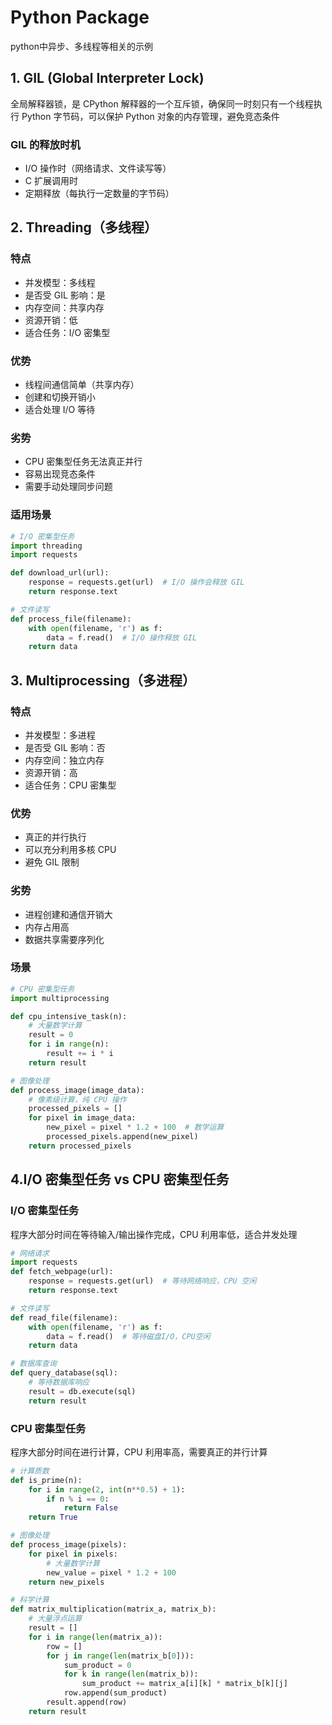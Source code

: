 # Python Package

python中异步、多线程等相关的示例

## 1. GIL (Global Interpreter Lock)

全局解释器锁，是 CPython 解释器的一个互斥锁，确保同一时刻只有一个线程执行 Python 字节码，可以保护 Python 对象的内存管理，避免竞态条件

### GIL 的释放时机
- I/O 操作时（网络请求、文件读写等）
- C 扩展调用时
- 定期释放（每执行一定数量的字节码）

## 2. Threading（多线程）

### 特点
- 并发模型：多线程
- 是否受 GIL 影响：是
- 内存空间：共享内存
- 资源开销：低
- 适合任务：I/O 密集型

### 优势
- 线程间通信简单（共享内存）
- 创建和切换开销小
- 适合处理 I/O 等待

### 劣势
- CPU 密集型任务无法真正并行
- 容易出现竞态条件
- 需要手动处理同步问题

### 适用场景
```python
# I/O 密集型任务
import threading
import requests

def download_url(url):
    response = requests.get(url)  # I/O 操作会释放 GIL
    return response.text

# 文件读写
def process_file(filename):
    with open(filename, 'r') as f:
        data = f.read()  # I/O 操作释放 GIL
    return data
```
## 3. Multiprocessing（多进程）

### 特点

- 并发模型：多进程
- 是否受 GIL 影响：否
- 内存空间：独立内存
- 资源开销：高
- 适合任务：CPU 密集型

### 优势

- 真正的并行执行
- 可以充分利用多核 CPU
- 避免 GIL 限制

### 劣势

- 进程创建和通信开销大
- 内存占用高
- 数据共享需要序列化

### 场景

```python
# CPU 密集型任务
import multiprocessing

def cpu_intensive_task(n):
    # 大量数学计算
    result = 0
    for i in range(n):
        result += i * i
    return result

# 图像处理
def process_image(image_data):
    # 像素级计算，纯 CPU 操作
    processed_pixels = []
    for pixel in image_data:
        new_pixel = pixel * 1.2 + 100  # 数学运算
        processed_pixels.append(new_pixel)
    return processed_pixels
```

## 4.I/O 密集型任务 vs CPU 密集型任务

### I/O 密集型任务

程序大部分时间在等待输入/输出操作完成，CPU 利用率低，适合并发处理

```python
# 网络请求
import requests
def fetch_webpage(url):
    response = requests.get(url)  # 等待网络响应，CPU 空闲
    return response.text

# 文件读写
def read_file(filename):
    with open(filename, 'r') as f:
        data = f.read()  # 等待磁盘I/O，CPU空闲
    return data

# 数据库查询
def query_database(sql):
    # 等待数据库响应
    result = db.execute(sql)
    return result
```

### CPU 密集型任务

程序大部分时间在进行计算，CPU 利用率高，需要真正的并行计算

```python
# 计算质数
def is_prime(n):
    for i in range(2, int(n**0.5) + 1):
        if n % i == 0:
            return False
    return True

# 图像处理
def process_image(pixels):
    for pixel in pixels:
        # 大量数学计算
        new_value = pixel * 1.2 + 100
    return new_pixels

# 科学计算
def matrix_multiplication(matrix_a, matrix_b):
    # 大量浮点运算
    result = []
    for i in range(len(matrix_a)):
        row = []
        for j in range(len(matrix_b[0])):
            sum_product = 0
            for k in range(len(matrix_b)):
                sum_product += matrix_a[i][k] * matrix_b[k][j]
            row.append(sum_product)
        result.append(row)
    return result
```